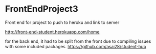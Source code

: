 # FrontEndProject3
Front end for project to push to heroku and link to server

http://front-end-student.herokuapp.com/home

for the back end, it had to be split from the front due to compiling issues with some included packages.
https://github.com/asai28/student-hub
